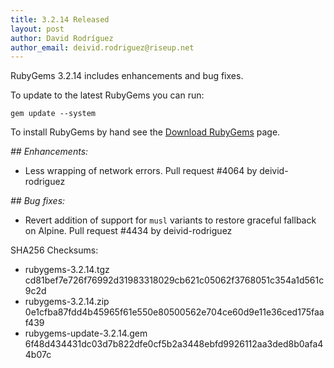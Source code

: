 ```yaml
---
title: 3.2.14 Released
layout: post
author: David Rodríguez
author_email: deivid.rodriguez@riseup.net
---
```


RubyGems 3.2.14 includes enhancements and bug fixes.

To update to the latest RubyGems you can run:

    gem update --system

To install RubyGems by hand see the [Download RubyGems][download] page.


_## Enhancements:_

* Less wrapping of network errors. Pull request #4064 by deivid-rodriguez

_## Bug fixes:_

* Revert addition of support for `musl` variants to restore graceful
  fallback on Alpine. Pull request #4434 by deivid-rodriguez


SHA256 Checksums:

* rubygems-3.2.14.tgz  
  cd81bef7e726f76992d31983318029cb621c05062f3768051c354a1d561c9c2d
* rubygems-3.2.14.zip  
  0e1cfba87fdd4b45965f61e550e80500562e704ce60d9e11e36ced175faaf439
* rubygems-update-3.2.14.gem  
  6f48d434431dc03d7b822dfe0cf5b2a3448ebfd9926112aa3ded8b0afa44b07c


[download]: https://rubygems.org/pages/download

